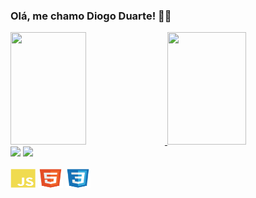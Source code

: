 ### Olá, me chamo Diogo Duarte! :astronaut:

<div>
<a href="https://github.com/duarterj">
  <img width="49%" height="180em" src="https://github-readme-stats-sigma-five.vercel.app/api?username=duarterj&show_icons=true&theme=_all_commits=true&count_private=true"/>
  
  <img width="50%" height="180em" src="https://github-readme-stats-sigma-five.vercel.app/api/top-langs/?username=duarterj&layout=compact&langs_count=7&theme="/>
  
</div>
  
 <div> 
<a href = "mailto:diogoduartecontact@gmail.com"><img src="https://img.shields.io/badge/-Gmail-%23333?style=for-the-badge&logo=gmail&logoColor=white" target="_blank"></a> 
<a href="https://www.linkedin.com/in/duarterj/" target="_blank"><img src="https://img.shields.io/badge/-LinkedIn-%230077B5?style=for-the-badge&logo=linkedin&logoColor=white" target="_blank"></a> 
</div>


<div style="display: inline_block"><br>
  <img align="center" alt="Js" height="30" width="40" src="https://raw.githubusercontent.com/devicons/devicon/master/icons/javascript/javascript-plain.svg">
  <img align="center" alt="HTML" height="30" width="40" src="https://raw.githubusercontent.com/devicons/devicon/master/icons/html5/html5-original.svg">
  <img align="center" alt="CSS" height="30" width="40" src="https://raw.githubusercontent.com/devicons/devicon/master/icons/css3/css3-original.svg">      
</div>
 
 
